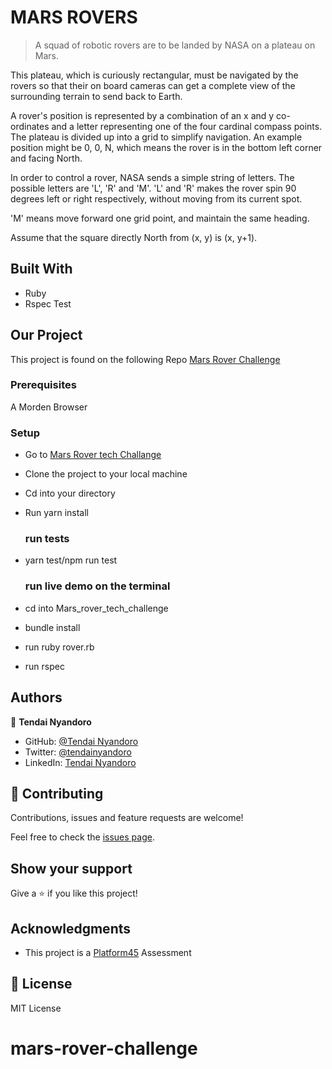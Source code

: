 # MARS ROVERS

> A squad of robotic rovers are to be landed by NASA on a plateau on Mars.

This plateau, which is curiously rectangular, must be navigated by the rovers so that their on board cameras can get a complete view of the surrounding terrain to send back to Earth.

A rover's position is represented by a combination of an x and y co-ordinates and a letter representing one of the four cardinal compass points. The plateau is divided up into a grid to simplify navigation. An example position might be 0, 0, N, which means the rover is in the bottom left corner and facing North.

In order to control a rover, NASA sends a simple string of letters. The possible letters are 'L', 'R' and 'M'. 'L' and 'R' makes the rover spin 90 degrees left or right respectively, without moving from its current spot.

'M' means move forward one grid point, and maintain the same heading.

Assume that the square directly North from (x, y) is (x, y+1).



## Built With

- Ruby
- Rspec Test

## Our Project

This project is found on the following Repo [Mars Rover Challenge](https://github.com/tnyandoro/marsrovertechchallenge/)



### Prerequisites

A Morden Browser

### Setup
- Go to [Mars Rover tech Challange](https://github.com/tnyandoro/marsrovertechchallenge/)
- Clone the project to your local machine
- Cd into your directory
- Run yarn install
  
  ### run tests
- yarn test/npm run test
  
  ### run live demo on the terminal
- cd into Mars_rover_tech_challenge
- bundle install
- run ruby rover.rb 
- run rspec

## Authors

👤 **Tendai Nyandoro**

- GitHub: [@Tendai Nyandoro](https://github.com/tnyandoro)
- Twitter: [@tendainyandoro](https://twitter.com/tendainyandoro)
- LinkedIn: [Tendai Nyandoro](https://www.linkedin.com/in/tendai-nyandoro/)


## 🤝 Contributing

Contributions, issues and feature requests are welcome!

Feel free to check the [issues page](https://github.com/tnyandoro/marsrovertechchallenge/issues).

## Show your support

Give a ⭐️ if you like this project!

## Acknowledgments

- This project is a [Platform45](https://www.platform45.com/) Assessment



## 📝 License

MIT License
# mars-rover-challenge
